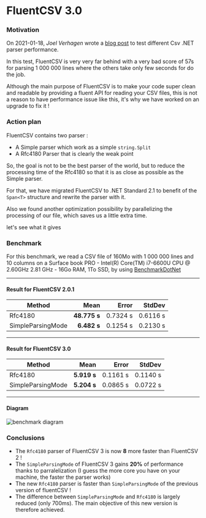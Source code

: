 
# FluentCSV 3.0
### Motivation
On 2021-01-18, *Joel Verhagen* wrote a [blog post](https://www.joelverhagen.com/blog/2020/12/fastest-net-csv-parsers) to test different Csv .NET parser performance.

In this test, FluentCSV is very very far behind with a very bad score of 57s for parsing 1 000 000 lines where the others take only few seconds for do the job.

Although the main purpose of FluentCSV is to make your code super clean and readable by providing a fluent API for reading your CSV files, this is not a reason to have performance issue like this, it's why we have worked on an upgrade to fix it !

### Action plan
FluentCSV contains two parser :
- A Simple parser which work as a simple `string.Split`
- A Rfc4180 Parser that is clearly the weak point

So, the goal is not to be the best parser of the world, but to reduce the processing time of the Rfc4180 so that it is as close as possible as the Simple parser.

For that, we have migrated FluentCSV to .NET Standard 2.1 to benefit of the `Span<T>` structure and rewrite the parser with it.

Also we found another optimization possibility by parallelizing the processing of our file, which saves us a little extra time.

let's see what it gives

### Benchmark
For this benchmark, we read a CSV file of 160Mo with 1 000 000 lines and 10 columns on a Surface book PRO - Intel(R) Core(TM) i7-6600U CPU @ 2.60GHz   2.81 GHz - 16Go RAM, 1To SSD, by using [BenchmarkDotNet](https://benchmarkdotnet.org/)

----
#### Result for FluentCSV 2.0.1
|            Method |     Mean |    Error |   StdDev |
|------------------ |---------:|---------:|---------:|
|           Rfc4180 | **48.775 s** | 0.7324 s | 0.6116 s |
| SimpleParsingMode |  **6.482 s** | 0.1254 s | 0.2130 s |
----
#### Result for FluentCSV 3.0
|            Method |    Mean |    Error |   StdDev |
|------------------ |--------:|---------:|---------:|
|           Rfc4180 | **5.919 s** | 0.1161 s | 0.1140 s |
| SimpleParsingMode | **5.204 s** | 0.0865 s | 0.0722 s |
---
#### Diagram
![benchmark diagram](https://github.com/aboudoux/FluentCSV/blob/Perf/Benchmark/graph.PNG)

### Conclusions
- The `Rfc4180` parser of FluentCSV 3 is now **8** more faster than FluentCSV 2 !
- The `SimpleParsingMode` of FluentCSV 3 gains **20%** of performance thanks to parralelization (I guess the more core you have on your machine, the faster the parser works)
- The new `Rfc4180` parser is faster than `SimpleParsingMode` of the previous version of fluentCSV !
- The difference between `SimpleParsingMode` and `Rfc4180` is largely reduced (only 700ms). The main objective of this new version is therefore achieved.
 
